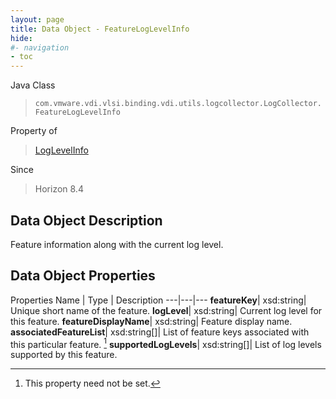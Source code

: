 ```yaml
---
layout: page
title: Data Object - FeatureLogLevelInfo
hide:
#- navigation
- toc
---
```






Java Class
> `com.vmware.vdi.vlsi.binding.vdi.utils.logcollector.LogCollector.FeatureLogLevelInfo`

Property of
> [LogLevelInfo](vdi.utils.logcollector.LogCollector.LogLevelInfo.md#field_detail)

Since
> Horizon 8.4


## Data Object Description

Feature information along with the current log level.

## Data Object Properties
Properties
Name |  Type |  Description
---|---|---
**featureKey**|  xsd:string|  Unique short name of the feature.
**logLevel**|  xsd:string|  Current log level for this feature.
**featureDisplayName**|  xsd:string|  Feature display name.
**associatedFeatureList**|  xsd:string[]|  List of feature keys associated with this particular feature. [^1]
**supportedLogLevels**|  xsd:string[]|  List of log levels supported by this feature.


 


[^1]: This property need not be set.